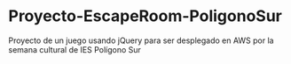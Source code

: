 # Proyecto-EscapeRoom-PoligonoSur

Proyecto de un juego usando jQuery para ser desplegado en AWS por la semana cultural de IES Polígono Sur
